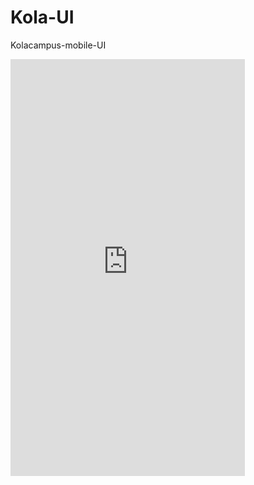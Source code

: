 # Kola-UI
Kolacampus-mobile-UI

<iframe src="https://jeasonstudio.github.io/Kola-UI/" frameborder="0" scrolling="no" style="width:375px;height:667px;"></iframe>